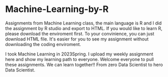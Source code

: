 # Machine-Learning-by-R
Assignments from Machine Learning class, the main language is R and I did the assignment by R studio and export to HTML. If you would like to learn R, please download the enviroment first. To your convinience, you can just download HTML file. It's easier for you to see my assignment without downloading the coding enviroment. 

I took Machine Learning in 2023Spring. I upload my weekly assignment here and show my learning path to everyone. Welcome everyone to pull these assignments. We can learn together!! From zero Data Scientist to hero Data Scientist. 
